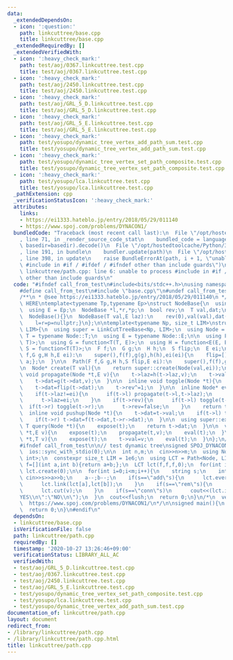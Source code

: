 ```yaml
---
data:
  _extendedDependsOn:
  - icon: ':question:'
    path: linkcuttree/base.cpp
    title: linkcuttree/base.cpp
  _extendedRequiredBy: []
  _extendedVerifiedWith:
  - icon: ':heavy_check_mark:'
    path: test/aoj/0367.linkcuttree.test.cpp
    title: test/aoj/0367.linkcuttree.test.cpp
  - icon: ':heavy_check_mark:'
    path: test/aoj/2450.linkcuttree.test.cpp
    title: test/aoj/2450.linkcuttree.test.cpp
  - icon: ':heavy_check_mark:'
    path: test/aoj/GRL_5_D.linkcuttree.test.cpp
    title: test/aoj/GRL_5_D.linkcuttree.test.cpp
  - icon: ':heavy_check_mark:'
    path: test/aoj/GRL_5_E.linkcuttree.test.cpp
    title: test/aoj/GRL_5_E.linkcuttree.test.cpp
  - icon: ':heavy_check_mark:'
    path: test/yosupo/dynamic_tree_vertex_add_path_sum.test.cpp
    title: test/yosupo/dynamic_tree_vertex_add_path_sum.test.cpp
  - icon: ':heavy_check_mark:'
    path: test/yosupo/dynamic_tree_vertex_set_path_composite.test.cpp
    title: test/yosupo/dynamic_tree_vertex_set_path_composite.test.cpp
  - icon: ':heavy_check_mark:'
    path: test/yosupo/lca.linkcuttree.test.cpp
    title: test/yosupo/lca.linkcuttree.test.cpp
  _pathExtension: cpp
  _verificationStatusIcon: ':heavy_check_mark:'
  attributes:
    links:
    - https://ei1333.hateblo.jp/entry/2018/05/29/011140
    - https://www.spoj.com/problems/DYNACON1/
  bundledCode: "Traceback (most recent call last):\n  File \"/opt/hostedtoolcache/Python/3.9.0/x64/lib/python3.9/site-packages/onlinejudge_verify/documentation/build.py\"\
    , line 71, in _render_source_code_stat\n    bundled_code = language.bundle(stat.path,\
    \ basedir=basedir).decode()\n  File \"/opt/hostedtoolcache/Python/3.9.0/x64/lib/python3.9/site-packages/onlinejudge_verify/languages/cplusplus.py\"\
    , line 191, in bundle\n    bundler.update(path)\n  File \"/opt/hostedtoolcache/Python/3.9.0/x64/lib/python3.9/site-packages/onlinejudge_verify/languages/cplusplus_bundle.py\"\
    , line 398, in update\n    raise BundleErrorAt(path, i + 1, \"unable to process\
    \ #include in #if / #ifdef / #ifndef other than include guards\")\nonlinejudge_verify.languages.cplusplus_bundle.BundleErrorAt:\
    \ linkcuttree/path.cpp: line 6: unable to process #include in #if / #ifdef / #ifndef\
    \ other than include guards\n"
  code: "#ifndef call_from_test\n#include<bits/stdc++.h>\nusing namespace std;\n\n\
    #define call_from_test\n#include \"base.cpp\"\n#undef call_from_test\n\n#endif\n\
    /**\n * @see https://ei1333.hateblo.jp/entry/2018/05/29/011140\n */\n//BEGIN CUT\
    \ HERE\ntemplate<typename Tp,typename Ep>\nstruct NodeBase{\n  using T = Tp;\n\
    \  using E = Ep;\n  NodeBase *l,*r,*p;\n  bool rev;\n  T val,dat;\n  E laz;\n\
    \  NodeBase(){}\n  NodeBase(T val,E laz):\n    rev(0),val(val),dat(val),laz(laz){\n\
    \    l=r=p=nullptr;}\n};\n\ntemplate<typename Np, size_t LIM>\nstruct Path : LinkCutTreeBase<Np,\
    \ LIM>{\n  using super = LinkCutTreeBase<Np, LIM>;\n  using Node = Np;\n  using\
    \ T = typename Node::T;\n  using E = typename Node::E;\n\n  using F = function<T(T,\
    \ T)>;\n  using G = function<T(T, E)>;\n  using H = function<E(E, E)>;\n  using\
    \ S = function<T(T)>;\n  F f;\n  G g;\n  H h;\n  S flip;\n  E ei;\n\n  Path(F\
    \ f,G g,H h,E ei):\n    super(),f(f),g(g),h(h),ei(ei){\n    flip=[](T a){return\
    \ a;};\n  }\n\n  Path(F f,G g,H h,S flip,E ei):\n    super(),f(f),g(g),h(h),flip(flip),ei(ei){}\n\
    \n  Node* create(T val){\n    return super::create(Node(val,ei));\n  }\n\n  inline\
    \ void propagate(Node *t,E v){\n    t->laz=h(t->laz,v);\n    t->val=g(t->val,v);\n\
    \    t->dat=g(t->dat,v);\n  }\n\n  inline void toggle(Node *t){\n    swap(t->l,t->r);\n\
    \    t->dat=flip(t->dat);\n    t->rev^=1;\n  }\n\n  inline Node* eval(Node *t){\n\
    \    if(t->laz!=ei){\n      if(t->l) propagate(t->l,t->laz);\n      if(t->r) propagate(t->r,t->laz);\n\
    \      t->laz=ei;\n    }\n    if(t->rev){\n      if(t->l) toggle(t->l);\n    \
    \  if(t->r) toggle(t->r);\n      t->rev=false;\n    }\n    return t;\n  }\n\n\
    \  inline void pushup(Node *t){\n    t->dat=t->val;\n    if(t->l) t->dat=f(t->l->dat,t->dat);\n\
    \    if(t->r) t->dat=f(t->dat,t->r->dat);\n  }\n\n  using super::expose;\n\n \
    \ T query(Node *t){\n    expose(t);\n    return t->dat;\n  }\n\n  void update(Node\
    \ *t,E v){\n    expose(t);\n    propagate(t,v);\n    eval(t);\n  }\n\n  void set_val(Node\
    \ *t,T v){\n    expose(t);\n    t->val=v;\n    eval(t);\n  }\n};\n//END CUT HERE\n\
    #ifndef call_from_test\n\n// test dynamic tree\nsigned SPOJ_DYNACON1(){\n  cin.tie(0);\n\
    \  ios::sync_with_stdio(0);\n\n  int n,m;\n  cin>>n>>m;\n  using Node = NodeBase<int,\
    \ int>;\n  constexpr size_t LIM = 1e6;\n  using LCT = Path<Node, LIM>;\n\n  auto\
    \ f=[](int a,int b){return a+b;};\n  LCT lct(f,f,f,0);\n  for(int i=0;i<n;i++)\
    \ lct.create(0);\n\n  for(int i=0;i<m;i++){\n    string s;\n    int a,b;\n   \
    \ cin>>s>>a>>b;\n    a--;b--;\n    if(s==\"add\"s){\n      lct.evert(lct[b]);\n\
    \      lct.link(lct[a],lct[b]);\n    }\n    if(s==\"rem\"s){\n      auto v=lct.lca(lct[a],lct[b])==lct[a]?lct[b]:lct[a];\n\
    \      lct.cut(v);\n    }\n    if(s==\"conn\"s)\n      cout<<(lct.is_connected(lct[a],lct[b])?\"\
    YES\\n\":\"NO\\n\");\n  }\n  cout<<flush;\n  return 0;\n}\n/*\n  verified on 2020/01/08\n\
    \  https://www.spoj.com/problems/DYNACON1/\n*/\n\nsigned main(){\n  //SPOJ_DYNACON1();\n\
    \  return 0;\n}\n#endif\n"
  dependsOn:
  - linkcuttree/base.cpp
  isVerificationFile: false
  path: linkcuttree/path.cpp
  requiredBy: []
  timestamp: '2020-10-27 13:26:46+09:00'
  verificationStatus: LIBRARY_ALL_AC
  verifiedWith:
  - test/aoj/GRL_5_D.linkcuttree.test.cpp
  - test/aoj/0367.linkcuttree.test.cpp
  - test/aoj/2450.linkcuttree.test.cpp
  - test/aoj/GRL_5_E.linkcuttree.test.cpp
  - test/yosupo/dynamic_tree_vertex_set_path_composite.test.cpp
  - test/yosupo/lca.linkcuttree.test.cpp
  - test/yosupo/dynamic_tree_vertex_add_path_sum.test.cpp
documentation_of: linkcuttree/path.cpp
layout: document
redirect_from:
- /library/linkcuttree/path.cpp
- /library/linkcuttree/path.cpp.html
title: linkcuttree/path.cpp
---
```

